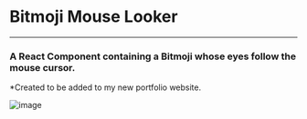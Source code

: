 # Bitmoji Mouse Looker
---

### A React Component containing a Bitmoji whose eyes follow the mouse cursor.

*Created to be added to my new portfolio website.

![image](https://github.com/user-attachments/assets/7e4ff8af-9ad0-4e16-838b-6e9f4223f216)
